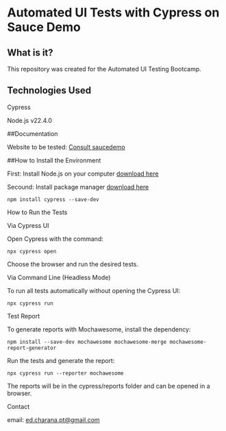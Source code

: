 # Automated UI Tests with Cypress on Sauce Demo

## What is it?

This repository was created for the Automated UI Testing Bootcamp.

## Technologies Used

Cypress

Node.js v22.4.0

##Documentation

Website to be tested: [Consult saucedemo]([https://serverest.dev/](https://www.saucedemo.com/))

##How to Install the Environment

First: Install Node.js on your computer [download here](https://nodejs.org/en/download/package-manager)

Secound: Install package manager [download here](https://docs.cypress.io/app/get-started/install-cypress#Package-Manager)

```
npm install cypress --save-dev
```
How to Run the Tests

Via Cypress UI

Open Cypress with the command:
```
npx cypress open
```
Choose the browser and run the desired tests.

Via Command Line (Headless Mode)

To run all tests automatically without opening the Cypress UI:
```
npx cypress run
```
Test Report

To generate reports with Mochawesome, install the dependency:
```
npm install --save-dev mochawesome mochawesome-merge mochawesome-report-generator
```
Run the tests and generate the report:
```
npx cypress run --reporter mochawesome
```
The reports will be in the cypress/reports folder and can be opened in a browser.

Contact

email: ed.charana.pt@gmail.com
